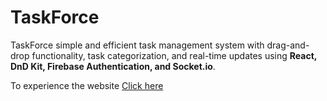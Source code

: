 
# TaskForce

TaskForce simple and efficient task management system with drag-and-drop functionality, task categorization, and real-time updates using **React, DnD Kit, Firebase Authentication, and Socket.io**.



To experience the website [Click here](https://task-management-applicat-abc53.web.app/)
